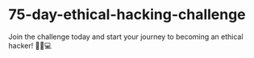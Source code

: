 # 75-day-ethical-hacking-challenge
Join the challenge today and start your journey to becoming an ethical hacker! 🕵️‍♂️💻
